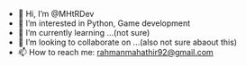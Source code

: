 - 👋 Hi, I’m @MHtRDev
- 👀 I’m interested in Python, Game development
- 🌱 I’m currently learning ...(not sure)
- 💞️ I’m looking to collaborate on ...(also not sure abaout this)
- 📫 How to reach me: rahmanmahathir92@gmail.com

<!---
MHtRDev/MHtRDev is a ✨ special ✨ repository because its `README.md` (this file) appears on your GitHub profile.
You can click the Preview link to take a look at your changes.
--->
